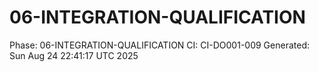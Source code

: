 # 06-INTEGRATION-QUALIFICATION
Phase: 06-INTEGRATION-QUALIFICATION
CI: CI-DO001-009
Generated: Sun Aug 24 22:41:17 UTC 2025
